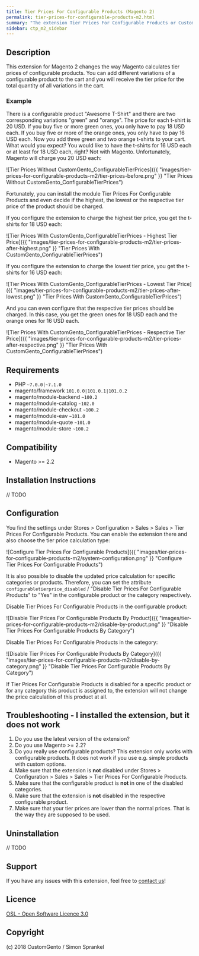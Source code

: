 ```yaml
---
title: Tier Prices For Configurable Products (Magento 2)
permalink: tier-prices-for-configurable-products-m2.html
summary: "The extension Tier Prices For Configurable Products or CustomGento_ConfigurableTierPrices changes the way Magento calculates tier prices of configurable products. This extension ensures that when you add different variations of a configurable product to the cart, you receive the tier price for the total quantity of all variations in the cart."
sidebar: ctp_m2_sidebar
---
```


## Description
This extension for Magento 2 changes the way Magento calculates tier prices of configurable products. You can add different variations of a configurable product to the cart and you will receive the tier price for the total quantity of all variations in the cart.

### Example
There is a configurable product "Awesome T-Shirt" and there are two corresponding variations "green" and "orange".
The price for each t-shirt is 20 USD.
If you buy five or more green ones, you only have to pay 18 USD each.
If you buy five or more of the orange ones, you only have to pay 16 USD each.
Now you add three green and two orange t-shirts to your cart.
What would you expect? You would like to have the t-shirts for 16 USD each or at least for 18 USD each, right?
Not with Magento. Unfortunately, Magento will charge you 20 USD each:

![Tier Prices Without CustomGento_ConfigurableTierPrices]({{ "images/tier-prices-for-configurable-products-m2/tier-prices-before.png" }} "Tier Prices Without CustomGento_ConfigurableTierPrices")

Fortunately, you can install the module Tier Prices For Configurable Products and even decide if the highest, 
the lowest or the respective tier price of the product should be charged.

If you configure the extension to charge the highest tier price, you get the t-shirts for 18 USD each:

![Tier Prices With CustomGento_ConfigurableTierPrices - Highest Tier Price]({{ "images/tier-prices-for-configurable-products-m2/tier-prices-after-highest.png" }} "Tier Prices With CustomGento_ConfigurableTierPrices")

If you configure the extension to charge the lowest tier price, you get the t-shirts for 16 USD each:

![Tier Prices With CustomGento_ConfigurableTierPrices - Lowest Tier Price]({{ "images/tier-prices-for-configurable-products-m2/tier-prices-after-lowest.png" }} "Tier Prices With CustomGento_ConfigurableTierPrices")

And you can even configure that the respective tier prices should be charged.
In this case, you get the green ones for 18 USD each and the orange ones for 16 USD each.

![Tier Prices With CustomGento_ConfigurableTierPrices - Respective Tier Price]({{ "images/tier-prices-for-configurable-products-m2/tier-prices-after-respective.png" }} "Tier Prices With CustomGento_ConfigurableTierPrices")

## Requirements
- PHP `~7.0.0|~7.1.0`
- magento/framework `101.0.0|101.0.1|101.0.2`
- magento/module-backend `~100.2`
- magento/module-catalog `~102.0`
- magento/module-checkout `~100.2`
- magento/module-eav `~101.0`
- magento/module-quote `~101.0`
- magento/module-store `~100.2`

## Compatibility
- Magento >= 2.2

## Installation Instructions
// TODO

## Configuration
You find the settings under Stores > Configuration > Sales > Sales > Tier Prices For Configurable Products.
You can enable the extension there and also choose the tier price calculation type:

![Configure Tier Prices For Configurable Products]({{ "images/tier-prices-for-configurable-products-m2/system-configuration.png" }} "Configure Tier Prices For Configurable Products")

It is also possible to disable the updated price calculation for specific categories or products.
Therefore, you can set the attribute `configurabletierprice_disabled` / "Disable Tier Prices For Configurable Products" to "Yes" in the configurable product or the category respectively.

Disable Tier Prices For Configurable Products in the configurable product:

![Disable Tier Prices For Configurable Products By Product]({{ "images/tier-prices-for-configurable-products-m2/disable-by-product.png" }} "Disable Tier Prices For Configurable Products By Category")

Disable Tier Prices For Configurable Products in the category:

![Disable Tier Prices For Configurable Products By Category]({{ "images/tier-prices-for-configurable-products-m2/disable-by-category.png" }} "Disable Tier Prices For Configurable Products By Category")

If Tier Prices For Configurable Products is disabled for a specific product or for any category this product is assigned to, the extension will not change the price calculation of this product at all.

## Troubleshooting - I installed the extension, but it does not work
1. Do you use the latest version of the extension?
2. Do you use Magento >= 2.2?
3. Do you really use configurable products? This extension only works with configurable products. It does not work if you use e.g. simple products with custom options.
4. Make sure that the extension is **not** disabled under Stores > Configuration > Sales > Sales > Tier Prices For Configurable Products.
5. Make sure that the configurable product is **not** in one of the disabled categories.
6. Make sure that the extension is **not** disabled in the respective configurable product.
7. Make sure that your tier prices are lower than the normal prices. That is the way they are supposed to be used.

## Uninstallation
// TODO

## Support
If you have any issues with this extension, feel free to [contact us](http://customgento.com/)!

## Licence
[OSL - Open Software Licence 3.0](https://opensource.org/licenses/osl-3.0.php)

## Copyright
(c) 2018 CustomGento / Simon Sprankel
